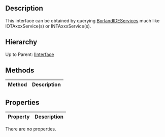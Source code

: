 ## Description
This interface can be obtained by querying [BorlandIDEServices](BorlandIDEServices) much like IOTAxxxService(s) or INTAxxxService(s).
## Hierarchy
Up to Parent: [IInterface](IInterface)

## Methods
| Method | Description |
| ------------- | ------------- |

## Properties
| Property | Description |
| ------------- | ------------- |
There are no properties.
